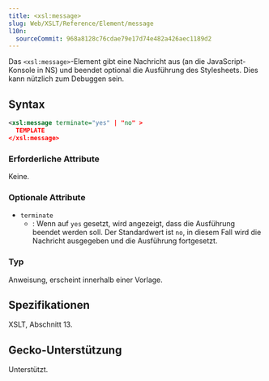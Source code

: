 ```yaml
---
title: <xsl:message>
slug: Web/XSLT/Reference/Element/message
l10n:
  sourceCommit: 968a8128c76cdae79e17d74e482a426aec1189d2
---
```


Das `<xsl:message>`-Element gibt eine Nachricht aus (an die JavaScript-Konsole in NS) und beendet optional die Ausführung des Stylesheets. Dies kann nützlich zum Debuggen sein.

## Syntax

```xml
<xsl:message terminate="yes" | "no" >
  TEMPLATE
</xsl:message>
```

### Erforderliche Attribute

Keine.

### Optionale Attribute

- `terminate`
  - : Wenn auf `yes` gesetzt, wird angezeigt, dass die Ausführung beendet werden soll. Der Standardwert ist `no`, in diesem Fall wird die Nachricht ausgegeben und die Ausführung fortgesetzt.

### Typ

Anweisung, erscheint innerhalb einer Vorlage.

## Spezifikationen

XSLT, Abschnitt 13.

## Gecko-Unterstützung

Unterstützt.
